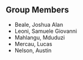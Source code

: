 ## Group Members

* Beale, Joshua Alan
* Leoni, Samuele Giovanni
* Mahlangu, Mduduzi
* Mercau, Lucas
* Nelson, Austin